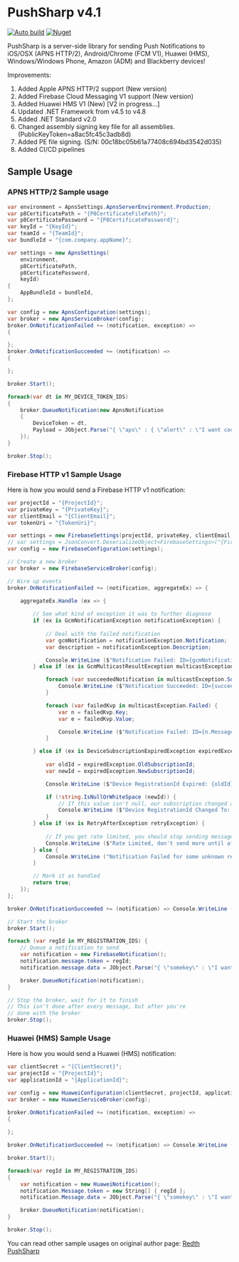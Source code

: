 # PushSharp v4.1
[![Auto build](https://github.com/DKorablin/PushSharp/actions/workflows/release.yml/badge.svg)](https://github.com/DKorablin/PushSharp/releases/latest)
[![Nuget](https://img.shields.io/nuget/v/AlphaOmega.PushSharp)](https://www.nuget.org/packages/AlphaOmega.PushSharp)

PushSharp is a server-side library for sending Push Notifications to iOS/OSX (APNS HTTP/2), Android/Chrome (FCM V1), Huawei (HMS), Windows/Windows Phone, Amazon (ADM) and Blackberry devices!

Improvements:
1. Added Apple APNS HTTP/2 support (New version)
2. Added Firebase Cloud Messaging V1 support (New version)
3. Added Huawei HMS V1 (New) [V2 in progress...]
4. Updated .NET Framework from v4.5 to v4.8
5. Added .NET Standard v2.0
6. Changed assembly signing key file for all assemblies. (PublicKeyToken=a8ac5fc45c3adb8d)
7. Added PE file signing. (S/N: 00c18bc05b61a77408c694bd3542d035)
8. Added CI/CD pipelines

## Sample Usage

### APNS HTTP/2 Sample usage

```csharp
var environment = ApnsSettings.ApnsServerEnvironment.Production;
var p8CertificatePath = "{P8CertificateFilePath}";
var p8CertificatePassword = "{P8CertificatePassword}";
var keyId = "{KeyId}";
var teamId = "{TeamId}";
var bundleId = "{com.company.appName}";

var settings = new ApnsSettings(
	environment,
	p8CertificatePath,
	p8CertificatePassword,
	keyId)
{
	AppBundleId = bundleId,
};

var config = new ApnsConfiguration(settings);
var broker = new ApnsServiceBroker(config);
broker.OnNotificationFailed += (notification, exception) =>
{

};
broker.OnNotificationSucceeded += (notification) =>
{

};

broker.Start();

foreach(var dt in MY_DEVICE_TOKEN_IDS)
{
	broker.QueueNotification(new ApnsNotification
	{
		DeviceToken = dt,
		Payload = JObject.Parse("{ \"aps\" : { \"alert\" : \"I want cookie\" } }")
	});
}

broker.Stop();
```

### Firebase HTTP v1 Sample Usage

Here is how you would send a Firebase HTTP v1 notification:

```csharp
var projectId = "{ProjectId}";
var privateKey = "{PrivateKey}";
var clientEmail = "{ClientEmail}";
var tokenUri = "{TokenUri}";

var settings = new FirebaseSettings(projectId, privateKey, clientEmail, tokenUri);
// var settings = JsonConvert.DeserializeObject<FirebaseSettings>("{Firebase.ServiceAccount.json}");
var config = new FirebaseConfiguration(settings);

// Create a new broker
var broker = new FirebaseServiceBroker(config);

// Wire up events
broker.OnNotificationFailed += (notification, aggregateEx) => {

	aggregateEx.Handle (ex => {
	
		// See what kind of exception it was to further diagnose
		if (ex is GcmNotificationException notificationException) {
			
			// Deal with the failed notification
			var gcmNotification = notificationException.Notification;
			var description = notificationException.Description;

			Console.WriteLine ($"Notification Failed: ID={gcmNotification.MessageId}, Desc={description}");
		} else if (ex is GcmMulticastResultException multicastException) {

			foreach (var succeededNotification in multicastException.Succeeded) {
				Console.WriteLine ($"Notification Succeeded: ID={succeededNotification.MessageId}");
			}

			foreach (var failedKvp in multicastException.Failed) {
				var n = failedKvp.Key;
				var e = failedKvp.Value;

				Console.WriteLine ($"Notification Failed: ID={n.MessageId}, Desc={e.Description}");
			}

		} else if (ex is DeviceSubscriptionExpiredException expiredException) {
			
			var oldId = expiredException.OldSubscriptionId;
			var newId = expiredException.NewSubscriptionId;

			Console.WriteLine ($"Device RegistrationId Expired: {oldId}");

			if (!string.IsNullOrWhiteSpace (newId)) {
				// If this value isn't null, our subscription changed and we should update our database
				Console.WriteLine ($"Device RegistrationId Changed To: {newId}");
			}
		} else if (ex is RetryAfterException retryException) {
			
			// If you get rate limited, you should stop sending messages until after the RetryAfterUtc date
			Console.WriteLine ($"Rate Limited, don't send more until after {retryException.RetryAfterUtc}");
		} else {
			Console.WriteLine ("Notification Failed for some unknown reason");
		}

		// Mark it as handled
		return true;
	});
};

broker.OnNotificationSucceeded += (notification) => Console.WriteLine ("Notification Sent!");

// Start the broker
broker.Start();

foreach (var regId in MY_REGISTRATION_IDS) {
	// Queue a notification to send
	var notification = new FirebaseNotification();
	notification.message.token = regId;
	notification.message.data = JObject.Parse("{ \"somekey\" : \"I want cookie\" }");

	broker.QueueNotification(notification);
}

// Stop the broker, wait for it to finish
// This isn't done after every message, but after you're
// done with the broker
broker.Stop();
```

### Huawei (HMS) Sample Usage

Here is how you would send a Huawei (HMS) notification:

```csharp
var clientSecret = "{ClientSecret}";
var projectId = "{ProjectId}";
var applicationId = "{ApplicationId}";

var config = new HuaweiConfiguration(clientSecret, projectId, applicationId);
var broker = new HuaweiServiceBroker(config);

broker.OnNotificationFailed += (notification, exception) =>
{
	
};

broker.OnNotificationSucceeded += (notification) => Console.WriteLine ("Notification Sent!");

broker.Start();

foreach(var regId in MY_REGISTRATION_IDS)
{
	var notification = new HuaweiNotification();
	notification.Message.token = new String[] { regId };
	notification.Message.data = JObject.Parse("{ \"somekey\" : \"I want cookie\" }");

	broker.QueueNotification(notification);
}

broker.Stop();
```

You can read other sample usages on original author page: [Redth PushSharp](https://github.com/Redth/PushSharp)